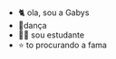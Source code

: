 - 🐈 ola, sou a Gabys
- 💃dança
- 👩‍🎓 sou estudante
- ⭐ to procurando a fama 

<!---
gabygoudinho/gabygoudinho is a ✨ special ✨ repository because its `README.md` (this file) appears on your GitHub profile.
You can click the Preview link to take a look at your changes.
--->
